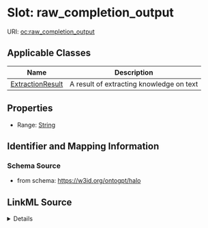 # Slot: raw_completion_output

URI: [oc:raw_completion_output](http://w3id.org/ontogpt/ontology-class-templateraw_completion_output)



<!-- no inheritance hierarchy -->




## Applicable Classes

| Name | Description |
| --- | --- |
[ExtractionResult](ExtractionResult.md) | A result of extracting knowledge on text






## Properties

* Range: [String](String.md)







## Identifier and Mapping Information







### Schema Source


* from schema: https://w3id.org/ontogpt/halo




## LinkML Source

<details>
```yaml
name: raw_completion_output
from_schema: https://w3id.org/ontogpt/halo
rank: 1000
alias: raw_completion_output
owner: ExtractionResult
domain_of:
- ExtractionResult
range: string

```
</details>